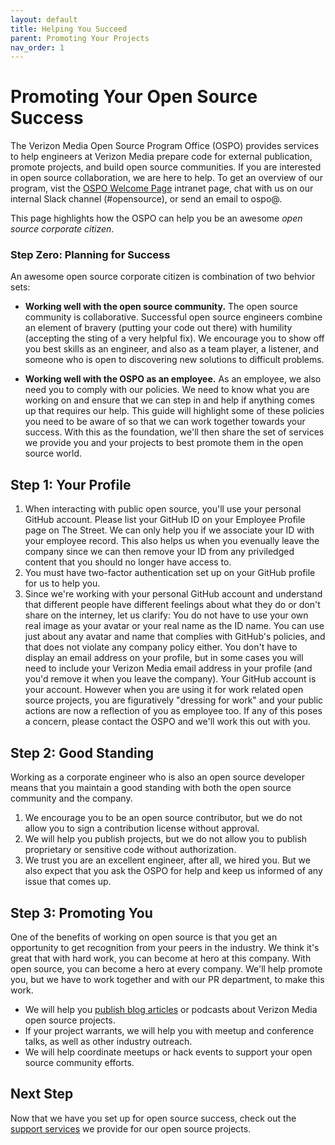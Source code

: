 ```yaml
---
layout: default
title: Helping You Succeed
parent: Promoting Your Projects
nav_order: 1
---
```


# Promoting Your Open Source Success

The Verizon Media Open Source Program Office (OSPO) provides services to help engineers at Verizon Media prepare code for external publication, promote projects, and build open source communities. If you are interested in open source collaboration, we are here to help. To get an overview of our program, vist the [OSPO Welcome Page](http://yo/ospo) intranet page, chat with us on our internal Slack channel (#opensource), or send an email to ospo@.

This page highlights how the OSPO can help you be an awesome _open source corporate citizen_.

### Step Zero: Planning for Success

An awesome open source corporate citizen is combination of two behvior sets: 

- **Working well with the open source community.** The open source community is collaborative. Successful open source engineers combine an element of bravery (putting your code out there) with humility (accepting the sting of a very helpful fix). We encourage you to show off you best skills as an engineer, and also as a team player, a listener, and someone who is open to discovering new solutions to difficult problems.

- **Working well with the OSPO as an employee.** As an employee, we also need you to comply with our policies. We need to know what you are working on and ensure that we can step in and help if anything comes up that requires our help. This guide will highlight some of these policies you need to be aware of so that we can work together towards your success. With this as the foundation, we'll then share the set of services we provide you and your projects to best promote them in the open source world.

## Step 1: Your Profile  

1. When interacting with public open source, you'll use your personal GitHub account. Please list your GitHub ID on your Employee Profile page on The Street. We can only help you if we associate your ID with your employee record. This also helps us when you evenually leave the company since we can then remove your ID from any priviledged content that you should no longer have access to.
1. You must have two-factor authentication set up on your GitHub profile for us to help you. 
1. Since we're working with your personal GitHub account and understand that different people have different feelings about what they do or don't share on the interney, let us clarify: You do not have to use your own real image as your avatar or your real name as the ID name. You can use just about any avatar and name that complies with GitHub's policies, and that does not violate any company policy either. You don't have to display an email address on your profile, but in some cases you will need to include your Verizon Media email address in your profile (and you'd remove it when you leave the company). Your GitHub account is your account. However when you are using it for work related open source projects, you are figuratively "dressing for work" and your public actions are now a reflection of you as employee too. If any of this poses a concern, please contact the OSPO and we'll work this out with you. 

## Step 2: Good Standing

Working as a corporate engineer who is also an open source developer means that you maintain a good standing with both the open source community and the company. 
1. We encourage you to be an open source contributor, but we do not allow you to sign a contribution license without approval. 
1. We will help you publish projects, but we do not allow you to publish proprietary or sensitive code without authorization. 
1. We trust you are an excellent engineer, after all, we hired you. But we also expect that you ask the OSPO for help and keep us informed of any issue that comes up.

## Step 3: Promoting You

One of the benefits of working on open source is that you get an opportunity to get recognition from your peers in the industry. We think it's great that with hard work, you can become at hero at this company. With open source, you can become a hero at every company. We'll help promote you, but we have to work together and with our PR department, to make this work.

 - We will help you [publish blog articles](../promoting/blog.md) or podcasts about Verizon Media open source projects.
 - If your project warrants, we will help you with meetup and conference talks, as well as other industry outreach.
 - We will help coordinate meetups or hack events to support your open source community efforts.

## Next Step

Now that we have you set up for open source success, check out the [support services](../promoting/support.md) we provide for our open source projects.  
